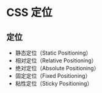
# CSS 定位



## 定位

- 静态定位（Static Positioning）
- 相对定位（Relative Positioning）
- 绝对定位（Absolute Positioning）
- 固定定位（Fixed Positioning）
- 粘性定位（Sticky Positioning）
